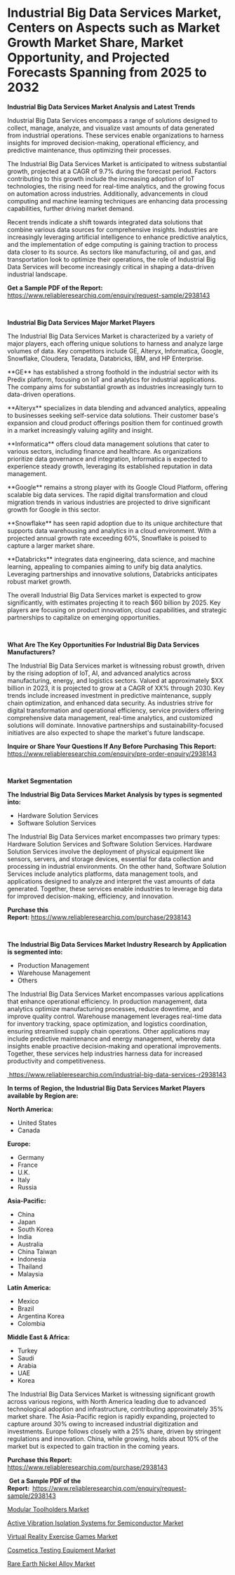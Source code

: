<p><h1>Industrial Big Data Services Market, Centers on Aspects such as Market Growth Market Share, Market Opportunity, and Projected Forecasts Spanning from 2025 to 2032</h1></p><p><strong>Industrial Big Data Services Market Analysis and Latest Trends</strong></p>
<p><p>Industrial Big Data Services encompass a range of solutions designed to collect, manage, analyze, and visualize vast amounts of data generated from industrial operations. These services enable organizations to harness insights for improved decision-making, operational efficiency, and predictive maintenance, thus optimizing their processes.</p><p>The Industrial Big Data Services Market is anticipated to witness substantial growth, projected at a CAGR of 9.7% during the forecast period. Factors contributing to this growth include the increasing adoption of IoT technologies, the rising need for real-time analytics, and the growing focus on automation across industries. Additionally, advancements in cloud computing and machine learning techniques are enhancing data processing capabilities, further driving market demand.</p><p>Recent trends indicate a shift towards integrated data solutions that combine various data sources for comprehensive insights. Industries are increasingly leveraging artificial intelligence to enhance predictive analytics, and the implementation of edge computing is gaining traction to process data closer to its source. As sectors like manufacturing, oil and gas, and transportation look to optimize their operations, the role of Industrial Big Data Services will become increasingly critical in shaping a data-driven industrial landscape.</p></p>
<p><strong>Get a Sample PDF of the Report:&nbsp;</strong> <a href="https://www.reliableresearchiq.com/enquiry/request-sample/2938143?utm_campaign=1170&utm_medium=2&utm_source=Github&utm_content=ia&utm_term=14032025&utm_id=industrial-big-data-services">https://www.reliableresearchiq.com/enquiry/request-sample/2938143</a></p>
<p>&nbsp;</p>
<p><strong>Industrial Big Data Services Major Market Players</strong></p>
<p><p>The Industrial Big Data Services Market is characterized by a variety of major players, each offering unique solutions to harness and analyze large volumes of data. Key competitors include GE, Alteryx, Informatica, Google, Snowflake, Cloudera, Teradata, Databricks, IBM, and HP Enterprise.</p><p>**GE** has established a strong foothold in the industrial sector with its Predix platform, focusing on IoT and analytics for industrial applications. The company aims for substantial growth as industries increasingly turn to data-driven operations.</p><p>**Alteryx** specializes in data blending and advanced analytics, appealing to businesses seeking self-service data solutions. Their customer base's expansion and cloud product offerings position them for continued growth in a market increasingly valuing agility and insight.</p><p>**Informatica** offers cloud data management solutions that cater to various sectors, including finance and healthcare. As organizations prioritize data governance and integration, Informatica is expected to experience steady growth, leveraging its established reputation in data management.</p><p>**Google** remains a strong player with its Google Cloud Platform, offering scalable big data services. The rapid digital transformation and cloud migration trends in various industries are projected to drive significant growth for Google in this sector.</p><p>**Snowflake** has seen rapid adoption due to its unique architecture that supports data warehousing and analytics in a cloud environment. With a projected annual growth rate exceeding 60%, Snowflake is poised to capture a larger market share.</p><p>**Databricks** integrates data engineering, data science, and machine learning, appealing to companies aiming to unify big data analytics. Leveraging partnerships and innovative solutions, Databricks anticipates robust market growth.</p><p>The overall Industrial Big Data Services market is expected to grow significantly, with estimates projecting it to reach $60 billion by 2025. Key players are focusing on product innovation, cloud capabilities, and strategic partnerships to capitalize on emerging opportunities.</p></p>
<p>&nbsp;</p>
<p><strong>What Are The Key Opportunities For Industrial Big Data Services Manufacturers?</strong></p>
<p><p>The Industrial Big Data Services market is witnessing robust growth, driven by the rising adoption of IoT, AI, and advanced analytics across manufacturing, energy, and logistics sectors. Valued at approximately $XX billion in 2023, it is projected to grow at a CAGR of XX% through 2030. Key trends include increased investment in predictive maintenance, supply chain optimization, and enhanced data security. As industries strive for digital transformation and operational efficiency, service providers offering comprehensive data management, real-time analytics, and customized solutions will dominate. Innovative partnerships and sustainability-focused initiatives are also expected to shape the market's future landscape.</p></p>
<p><strong>Inquire or Share Your Questions If Any Before Purchasing This Report:</strong> <a href="https://www.reliableresearchiq.com/enquiry/pre-order-enquiry/2938143?utm_campaign=1170&utm_medium=2&utm_source=Github&utm_content=ia&utm_term=14032025&utm_id=industrial-big-data-services">https://www.reliableresearchiq.com/enquiry/pre-order-enquiry/2938143</a></p>
<p>&nbsp;</p>
<p><strong>Market Segmentation</strong></p>
<p><strong>The Industrial Big Data Services Market Analysis by types is segmented into:</strong></p>
<p><ul><li>Hardware Solution Services</li><li>Software Solution Services</li></ul></p>
<p><p>The Industrial Big Data Services market encompasses two primary types: Hardware Solution Services and Software Solution Services. Hardware Solution Services involve the deployment of physical equipment like sensors, servers, and storage devices, essential for data collection and processing in industrial environments. On the other hand, Software Solution Services include analytics platforms, data management tools, and applications designed to analyze and interpret the vast amounts of data generated. Together, these services enable industries to leverage big data for improved decision-making, efficiency, and innovation.</p></p>
<p><strong>Purchase this Report:&nbsp;</strong><a href="https://www.reliableresearchiq.com/purchase/2938143?utm_campaign=1170&utm_medium=2&utm_source=Github&utm_content=ia&utm_term=14032025&utm_id=industrial-big-data-services">https://www.reliableresearchiq.com/purchase/2938143</a></p>
<p>&nbsp;</p>
<p><strong>The Industrial Big Data Services Market Industry Research by Application is segmented into:</strong></p>
<p><ul><li>Production Management</li><li>Warehouse Management</li><li>Others</li></ul></p>
<p><p>The Industrial Big Data Services Market encompasses various applications that enhance operational efficiency. In production management, data analytics optimize manufacturing processes, reduce downtime, and improve quality control. Warehouse management leverages real-time data for inventory tracking, space optimization, and logistics coordination, ensuring streamlined supply chain operations. Other applications may include predictive maintenance and energy management, whereby data insights enable proactive decision-making and operational improvements. Together, these services help industries harness data for increased productivity and competitiveness.</p></p>
<p><a href="https://www.reliableresearchiq.com/industrial-big-data-services-r2938143?utm_campaign=1170&utm_medium=2&utm_source=Github&utm_content=ia&utm_term=14032025&utm_id=industrial-big-data-services">&nbsp;https://www.reliableresearchiq.com/industrial-big-data-services-r2938143</a></p>
<p><strong>In terms of Region, the Industrial Big Data Services Market Players available by Region are:</strong></p>
<p>
    <p> <strong> North America: </strong>
        <ul>
            <li>United States</li>
            <li>Canada</li>
        </ul>
        </p> 
    <p> <strong> Europe: </strong>
        <ul>
            <li>Germany</li>
            <li>France</li>
            <li>U.K.</li>
            <li>Italy</li>
            <li>Russia</li>
        </ul>
        </p> 
    <p> <strong> Asia-Pacific: </strong>
        <ul>
            <li>China</li>
            <li>Japan</li>
            <li>South Korea</li>
            <li>India</li>
            <li>Australia</li>
            <li>China Taiwan</li>
            <li>Indonesia</li>
            <li>Thailand</li>
            <li>Malaysia</li>
        </ul>
        </p> 
    <p> <strong> Latin America: </strong>
        <ul>
            <li>Mexico</li>
            <li>Brazil</li>
            <li>Argentina Korea</li>
            <li>Colombia</li>
        </ul>
        </p> 
    <p> <strong> Middle East & Africa: </strong>
        <ul>
            <li>Turkey</li>
            <li>Saudi</li>
            <li>Arabia</li>
            <li>UAE</li>
            <li>Korea</li>
        </ul>
    </p>
    </p>
<p><p>The Industrial Big Data Services Market is witnessing significant growth across various regions, with North America leading due to advanced technological adoption and infrastructure, contributing approximately 35% market share. The Asia-Pacific region is rapidly expanding, projected to capture around 30% owing to increased industrial digitization and investments. Europe follows closely with a 25% share, driven by stringent regulations and innovation. China, while growing, holds about 10% of the market but is expected to gain traction in the coming years.</p></p>
<p><strong>Purchase this Report: </strong><a href="https://www.reliableresearchiq.com/purchase/2938143?utm_campaign=1170&utm_medium=2&utm_source=Github&utm_content=ia&utm_term=14032025&utm_id=industrial-big-data-services">https://www.reliableresearchiq.com/purchase/2938143</a></p>
<p>&nbsp;<strong>Get a Sample PDF of the Report:&nbsp;&nbsp;</strong><a href="https://www.reliableresearchiq.com/enquiry/request-sample/2938143?utm_campaign=1170&utm_medium=2&utm_source=Github&utm_content=ia&utm_term=14032025&utm_id=industrial-big-data-services">https://www.reliableresearchiq.com/enquiry/request-sample/2938143</a></p>
<p><strong></strong></p>
<p><p><a href="https://github.com/ienamoun/Market-Research-Report-List-1/blob/main/modular-toolholders-market.md?utm_campaign=1170&utm_medium=2&utm_source=Github&utm_content=ia&utm_term=14032025&utm_id=industrial-big-data-services">Modular Toolholders Market</a></p><p><a href="https://github.com/kabotcaddoub/Market-Research-Report-List-1/blob/main/active-vibration-isolation-systems-for-semiconductor-market.md?utm_campaign=1170&utm_medium=2&utm_source=Github&utm_content=ia&utm_term=14032025&utm_id=industrial-big-data-services">Active Vibration Isolation Systems for Semiconductor Market</a></p><p><a href="https://github.com/drevertevell/Market-Research-Report-List-1/blob/main/virtual-reality-exercise-games-market.md?utm_campaign=1170&utm_medium=2&utm_source=Github&utm_content=ia&utm_term=14032025&utm_id=industrial-big-data-services">Virtual Reality Exercise Games Market</a></p><p><a href="https://github.com/duskodazzi34/Market-Research-Report-List-1/blob/main/cosmetics-testing-equipment-market.md?utm_campaign=1170&utm_medium=2&utm_source=Github&utm_content=ia&utm_term=14032025&utm_id=industrial-big-data-services">Cosmetics Testing Equipment Market</a></p><p><a href="https://github.com/elhibacajka/Market-Research-Report-List-1/blob/main/rare-earth-nickel-alloy-market.md?utm_campaign=1170&utm_medium=2&utm_source=Github&utm_content=ia&utm_term=14032025&utm_id=industrial-big-data-services">Rare Earth Nickel Alloy Market</a></p></p>